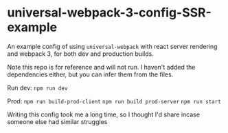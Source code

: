 # universal-webpack-3-config-SSR-example

An example config of using `universal-webpack` with react server rendering and webpack 3, for both dev and production builds.

Note this repo is for reference and will not run. I haven't added the dependencies either, but you can infer them from the files.

Run dev: `npm run dev`

Prod: `npm run build-prod-client` `npm run build prod-server` `npm run start`

Writing this config took me a long time, so I thought I'd share incase someone else had similar struggles
